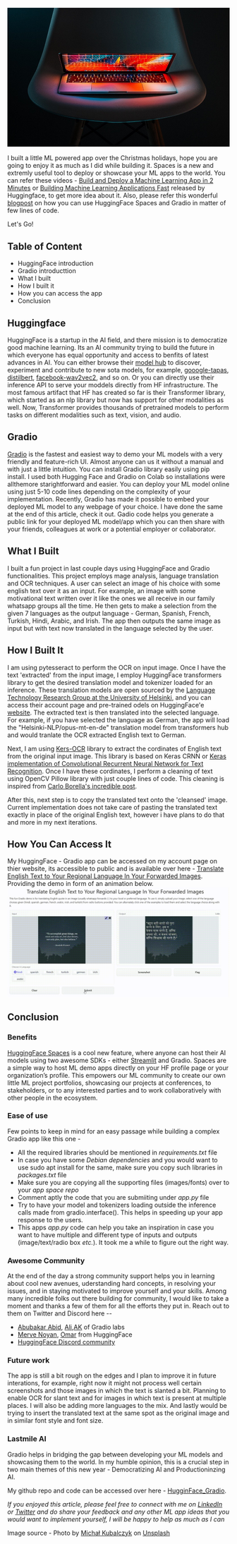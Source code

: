 
![](/images/gradioapp3.jpg)

I built a little ML powered app over the Christmas holidays, hope you are going to enjoy it as much as I did while building it. Spaces is a new and extremly useful tool to deploy or showcase your ML apps to the world. You can refer these videos - [Build and Deploy a Machine Learning App in 2 Minutes](https://www.youtube.com/watch?v=3bSVKNKb_PY) or [Building Machine Learning Applications Fast](https://www.youtube.com/watch?v=c7mle2yYpwQ&t=738s) released by Huggingface, to get more idea about it. Also, please refer this wonderful [blogpost](https://huggingface.co/blog/gradio-spaces) on how you can use HuggingFace Spaces and Gradio in matter of few lines of code. 

Let's Go!

## Table of Content

* HuggingFace introduction
* Gradio introducttion
* What I built
* How I built it
* How you can access the app
* Conclusion


## Huggingface
HuggingFace is a startup in the AI field, and there mission is to democratize good machine learning. Its an AI community trying to build the future in which everyone has equal opportunity and access to benfits of latest advances in AI. You can either browse their [model hub](https://huggingface.co/models) to discover, experiment and contribute to new sota models, for example, [gooogle-tapas](https://huggingface.co/google/tapas-base), [distilbert](https://huggingface.co/distilbert-base-uncased), [facebook-wav2vec2](https://huggingface.co/facebook/wav2vec2-base-960h), and so on. Or you can directly use their inference API to serve your moddels directly from HF infrastructure. The most famous artifact that HF has created so far is their Transformer library, which started as an nlp library but now has support for other modalities as well. Now, Transformer provides thousands of pretrained models to perform tasks on different modalities such as text, vision, and audio.

## Gradio 
[Gradio](https://gradio.app/) is the fastest and easiest way to demo your ML models with a very friendly and feature-rich UI. Almost anyone can us it without a manual and with just a little intuition. You can install Gradio library easily using pip install. I used both Hugging Face and Gradio on Colab so installations were allthemore starightforward and easier. You can deploy your ML model online using just 5-10 code lines depending on the complexity of your implementation. Recently, Gradio has made it possible to embed your deployed ML model to any webpage of your choice. I have done the same at the end of this article, check it out. Gadio code helps you generate a public link for your deployed ML model/app which you can then share with your friends, colleagues at work or a potential employer or collaborator.  

## What I Built 
I built a fun project in last couple days using HuggingFace and Gradio functionalities. This project employs mage analysis, language translation and OCR techniques. A user can select an image of his choice with some english text over it as an input. For example, an image with some motivational text written over it like the ones we all receive in our family whatsapp groups all the time. He then gets to make a selection from the given 7 languages as the output language - German, Spanish, French, Turkish, Hindi, Arabic, and Irish. The app then outputs the same image as input but with text now translated in the language selected by the user.

## How I Built It
I am using pytesseract to perform the OCR on input image. Once I have the text 'extracted' from the input image, I employ HuggingFace transformers library to get the desired translation model and tokenizer loaded for an inference. These translation models are open sourced by the [Language Technology Research Group at the University of Helsinki](https://blogs.helsinki.fi/language-technology/), and you can access their account page and pre-trained  odels on HuggingFace'e [website](https://huggingface.co/Helsinki-NLP). The extracted text is then translated into the selected language. For example, if you have selected the language as German, the app will load the "Helsinki-NLP/opus-mt-en-de" translation model from transformers hub and would tranlate the OCR extracted English text to German.

Next, I am using [Kers-OCR](https://github.com/faustomorales/keras-ocr) library to extract the cordinates of English text from the original input image. This library is based on Keras CRNN or [Keras implementation of Convolutional Recurrent Neural Network for Text Recognition](https://github.com/janzd/CRNN). Once I have these cordinates, I perform a cleaning of text using OpenCV Pillow library with just couple lines of code. This cleaning is inspired from [Carlo Borella's incredible post](https://towardsdatascience.com/remove-text-from-images-using-cv2-and-keras-ocr-24e7612ae4f4).

After this, next step is to copy the translated text onto the 'cleansed' image. Current implementation does not take care of pasting the translated text exactly in place of the original English text, however i have plans to do that and more in my next iterations. 

## How You Can Access It
My HuggingFace - Gradio app can be accessed on my account page on thier website, its accessible to public and is available over here - [Translate English Text to Your Regional Language In Your Forwarded Images](https://huggingface.co/spaces/ysharma/TranslateQuotesInImageForwards).
Providing the demo in form of an animation below.
![](/images/20211223_064321.gif)
  
 
## Conclusion 
### Benefits
[HuggingFace Spaces](https://huggingface.co/spaces) is a cool new feature, where anyone can host their AI models using two awesome SDKs - either [Streamlit](https://streamlit.io/) and Gradio. Spaces are a simple way to host ML demo apps directly on your HF profile page or your organization’s profile. This empowers our ML community to create our own little ML project portfolios, showcasing our projects at conferences, to stakeholders, or to any interested parties and to work collaboratively with other people in the ecosystem.

### Ease of use

Few points to keep in mind for an easy passage while building a complex Gradio app like this one -

* All the required libraries should be mentioned in *requirements.txt* file 
* In case you have some *Debian dependencies* and you would want to use sudo apt install for the same, make sure you copy such libraries in *packages.txt* file
* Make sure you are copying all the supporting files (images/fonts) over to your *app space repo*
* Comment aptly the code that you are submiiting under *app.py* file  
* Try to have your model and tokenizers loading outside the inference calls made from gradio.interface(). This helps in speeding up your app response to the users.
* This apps *app.py* code can help you take an inspiration in case you want to have multiple and different type of inputs and outputs (image/text/radio box *etc.*). It took me a while to figure out the right way. 

### Awesome Community

At the end of the day a strong community support helps you in learning about cool new avenues, uderstanding hard concepts, in resolving your issues, and in staying motivated to improve yourself and your skills. Among many incredible folks out there building for community, I would like to take a moment and thanks a few of them for all the efforts they put in. Reach out to them on Twitter and Discord here -- 

* [Abubakar Abid](https://twitter.com/abidlabs), [Ali](https://twitter.com/si3luwa),[AK](https://twitter.com/ak92501) of Gradio labs
* [Merve Noyan](https://twitter.com/mervenoyann), [Omar](https://twitter.com/osanseviero) from HuggingFace
* [HuggingFace Discord community](http://hf.co/join/discord)

### Future work

The app is still a bit rough on the edges and I plan to improve it in future interations, for example, right now it might not process well certain screenshots and those images in which the text is slanted a bit. Planning to enable OCR for slant text and for images in which text is present at multiple places. I will also be adding more languages to the mix. And lastly would be trying to insert the translated text at the same spot as the original image and in similar font style and font size.

### Lastmile AI

Gradio helps in bridging the gap between developing your ML models and showcasing them to the world. In my humble opinion, this is a crucial step in two main themes of this new year - Democratizing AI and Productioninzing AI.  


My github repo and code can be accessed over here - [HugginFace_Gradio](https://github.com/yvrjsharma/HugginFace_Gradio/blob/main/Whatsapp_Image_Forwards_In_Your_Language_GradioDemo.ipynb).

*If you enjoyed this article, please feel free to connect with me on [LinkedIn](https://www.linkedin.com/in/yuvraj-sharma-a7154628/) or [Twitter](https://twitter.com/yvrjsharma) and do share your feedback and any other ML app ideas that you would want to implement yourself, I will be happy to help as much as I can*


Image source - Photo by <a href="https://unsplash.com/@rev3n?utm_source=unsplash&utm_medium=referral&utm_content=creditCopyText">Michał Kubalczyk</a> on <a href="https://unsplash.com/s/photos/tech?utm_source=unsplash&utm_medium=referral&utm_content=creditCopyText">Unsplash</a>
  
